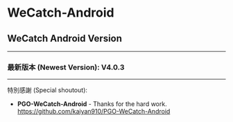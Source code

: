 # WeCatch-Android

## WeCatch Android Version
---
### 最新版本 (Newest Version): V4.0.3
---

特別感謝 (Special shoutout):

* **PGO-WeCatch-Android** - Thanks for the hard work.
https://github.com/kaiyan910/PGO-WeCatch-Android
